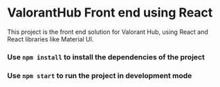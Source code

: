 # ValorantHub Front end using React

This project is the front end solution for Valorant Hub, using React and React libraries like Material UI.

### Use `npm install` to install the dependencies of the project
### Use `npm start` to run the project in development mode
